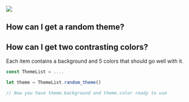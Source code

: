![](https://i.imgur.com/bN2NSJv.jpg)

## How can I get a random theme?

## How can I get two contrasting colors?

Each item contains a background and 5 colors that should go well with it.

```js
const ThemeList = ....

let theme = ThemeList.random_theme()

// Now you have theme.background and theme.color ready to use
```